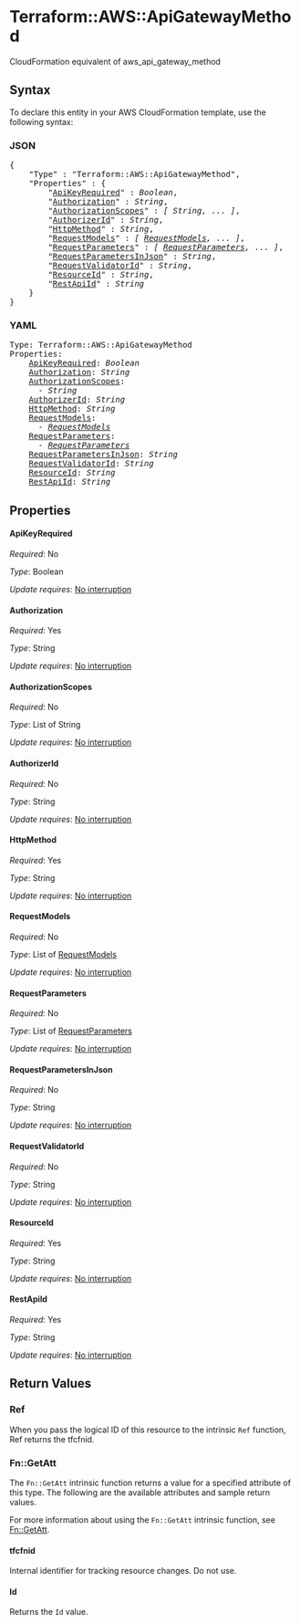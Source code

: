 # Terraform::AWS::ApiGatewayMethod

CloudFormation equivalent of aws_api_gateway_method

## Syntax

To declare this entity in your AWS CloudFormation template, use the following syntax:

### JSON

<pre>
{
    "Type" : "Terraform::AWS::ApiGatewayMethod",
    "Properties" : {
        "<a href="#apikeyrequired" title="ApiKeyRequired">ApiKeyRequired</a>" : <i>Boolean</i>,
        "<a href="#authorization" title="Authorization">Authorization</a>" : <i>String</i>,
        "<a href="#authorizationscopes" title="AuthorizationScopes">AuthorizationScopes</a>" : <i>[ String, ... ]</i>,
        "<a href="#authorizerid" title="AuthorizerId">AuthorizerId</a>" : <i>String</i>,
        "<a href="#httpmethod" title="HttpMethod">HttpMethod</a>" : <i>String</i>,
        "<a href="#requestmodels" title="RequestModels">RequestModels</a>" : <i>[ <a href="requestmodels.md">RequestModels</a>, ... ]</i>,
        "<a href="#requestparameters" title="RequestParameters">RequestParameters</a>" : <i>[ <a href="requestparameters.md">RequestParameters</a>, ... ]</i>,
        "<a href="#requestparametersinjson" title="RequestParametersInJson">RequestParametersInJson</a>" : <i>String</i>,
        "<a href="#requestvalidatorid" title="RequestValidatorId">RequestValidatorId</a>" : <i>String</i>,
        "<a href="#resourceid" title="ResourceId">ResourceId</a>" : <i>String</i>,
        "<a href="#restapiid" title="RestApiId">RestApiId</a>" : <i>String</i>
    }
}
</pre>

### YAML

<pre>
Type: Terraform::AWS::ApiGatewayMethod
Properties:
    <a href="#apikeyrequired" title="ApiKeyRequired">ApiKeyRequired</a>: <i>Boolean</i>
    <a href="#authorization" title="Authorization">Authorization</a>: <i>String</i>
    <a href="#authorizationscopes" title="AuthorizationScopes">AuthorizationScopes</a>: <i>
      - String</i>
    <a href="#authorizerid" title="AuthorizerId">AuthorizerId</a>: <i>String</i>
    <a href="#httpmethod" title="HttpMethod">HttpMethod</a>: <i>String</i>
    <a href="#requestmodels" title="RequestModels">RequestModels</a>: <i>
      - <a href="requestmodels.md">RequestModels</a></i>
    <a href="#requestparameters" title="RequestParameters">RequestParameters</a>: <i>
      - <a href="requestparameters.md">RequestParameters</a></i>
    <a href="#requestparametersinjson" title="RequestParametersInJson">RequestParametersInJson</a>: <i>String</i>
    <a href="#requestvalidatorid" title="RequestValidatorId">RequestValidatorId</a>: <i>String</i>
    <a href="#resourceid" title="ResourceId">ResourceId</a>: <i>String</i>
    <a href="#restapiid" title="RestApiId">RestApiId</a>: <i>String</i>
</pre>

## Properties

#### ApiKeyRequired

_Required_: No

_Type_: Boolean

_Update requires_: [No interruption](https://docs.aws.amazon.com/AWSCloudFormation/latest/UserGuide/using-cfn-updating-stacks-update-behaviors.html#update-no-interrupt)

#### Authorization

_Required_: Yes

_Type_: String

_Update requires_: [No interruption](https://docs.aws.amazon.com/AWSCloudFormation/latest/UserGuide/using-cfn-updating-stacks-update-behaviors.html#update-no-interrupt)

#### AuthorizationScopes

_Required_: No

_Type_: List of String

_Update requires_: [No interruption](https://docs.aws.amazon.com/AWSCloudFormation/latest/UserGuide/using-cfn-updating-stacks-update-behaviors.html#update-no-interrupt)

#### AuthorizerId

_Required_: No

_Type_: String

_Update requires_: [No interruption](https://docs.aws.amazon.com/AWSCloudFormation/latest/UserGuide/using-cfn-updating-stacks-update-behaviors.html#update-no-interrupt)

#### HttpMethod

_Required_: Yes

_Type_: String

_Update requires_: [No interruption](https://docs.aws.amazon.com/AWSCloudFormation/latest/UserGuide/using-cfn-updating-stacks-update-behaviors.html#update-no-interrupt)

#### RequestModels

_Required_: No

_Type_: List of <a href="requestmodels.md">RequestModels</a>

_Update requires_: [No interruption](https://docs.aws.amazon.com/AWSCloudFormation/latest/UserGuide/using-cfn-updating-stacks-update-behaviors.html#update-no-interrupt)

#### RequestParameters

_Required_: No

_Type_: List of <a href="requestparameters.md">RequestParameters</a>

_Update requires_: [No interruption](https://docs.aws.amazon.com/AWSCloudFormation/latest/UserGuide/using-cfn-updating-stacks-update-behaviors.html#update-no-interrupt)

#### RequestParametersInJson

_Required_: No

_Type_: String

_Update requires_: [No interruption](https://docs.aws.amazon.com/AWSCloudFormation/latest/UserGuide/using-cfn-updating-stacks-update-behaviors.html#update-no-interrupt)

#### RequestValidatorId

_Required_: No

_Type_: String

_Update requires_: [No interruption](https://docs.aws.amazon.com/AWSCloudFormation/latest/UserGuide/using-cfn-updating-stacks-update-behaviors.html#update-no-interrupt)

#### ResourceId

_Required_: Yes

_Type_: String

_Update requires_: [No interruption](https://docs.aws.amazon.com/AWSCloudFormation/latest/UserGuide/using-cfn-updating-stacks-update-behaviors.html#update-no-interrupt)

#### RestApiId

_Required_: Yes

_Type_: String

_Update requires_: [No interruption](https://docs.aws.amazon.com/AWSCloudFormation/latest/UserGuide/using-cfn-updating-stacks-update-behaviors.html#update-no-interrupt)

## Return Values

### Ref

When you pass the logical ID of this resource to the intrinsic `Ref` function, Ref returns the tfcfnid.

### Fn::GetAtt

The `Fn::GetAtt` intrinsic function returns a value for a specified attribute of this type. The following are the available attributes and sample return values.

For more information about using the `Fn::GetAtt` intrinsic function, see [Fn::GetAtt](https://docs.aws.amazon.com/AWSCloudFormation/latest/UserGuide/intrinsic-function-reference-getatt.html).

#### tfcfnid

Internal identifier for tracking resource changes. Do not use.

#### Id

Returns the <code>Id</code> value.

